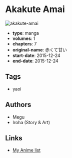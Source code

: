 # Akakute Amai

![akakute-amai](https://cdn.myanimelist.net/images/manga/1/224161.jpg)

-   **type**: manga
-   **volumes**: 1
-   **chapters**: 7
-   **original-name**: 赤くて甘い
-   **start-date**: 2015-12-24
-   **end-date**: 2015-12-24

## Tags

-   yaoi

## Authors

-   Megu
-   Iroha (Story & Art)

## Links

-   [My Anime list](https://myanimelist.net/manga/114690/Akakute_Amai)
